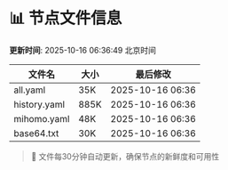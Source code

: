 # 📊 节点文件信息

**更新时间**: 2025-10-16 06:36:49 北京时间

| 文件名 | 大小 | 最后修改 |
|--------|------|----------|
| all.yaml | 35K | 2025-10-16 06:36 |
| history.yaml | 885K | 2025-10-16 06:36 |
| mihomo.yaml | 48K | 2025-10-16 06:36 |
| base64.txt | 30K | 2025-10-16 06:36 |

> 🔄 文件每30分钟自动更新，确保节点的新鲜度和可用性
